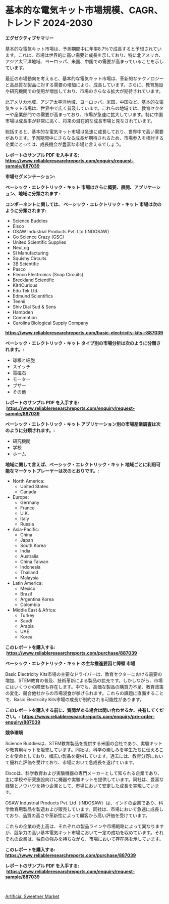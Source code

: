 <p><h1>基本的な電気キット市場規模、CAGR、トレンド 2024-2030</h1></p><p><strong>エグゼクティブサマリー</strong></p>
<p><p>基本的な電気キット市場は、予測期間中に年率8.7％で成長すると予想されています。これは、市場は世界的に高い需要と成長を示しており、特に北アメリカ、アジア太平洋地域、ヨーロッパ、米国、中国での需要が高まっていることを示しています。</p><p>最近の市場動向を考えると、基本的な電気キット市場は、革新的なテクノロジーと高品質な製品に対する需要の増加により、成長しています。さらに、教育施設や研究機関での使用が増加しており、市場のさらなる拡大が期待されています。</p><p>北アメリカ地域、アジア太平洋地域、ヨーロッパ、米国、中国など、基本的な電気キット市場は、世界中で広く普及しています。これらの地域では、教育セクターや産業部門での需要が高まっており、市場が急速に拡大しています。特に中国市場は成長率が非常に高く、将来の潜在的な成長市場と見なされています。</p><p>総括すると、基本的な電気キット市場は急速に成長しており、世界中で高い需要があります。予測期間中にさらなる成長が期待されるため、市場参入を検討する企業にとっては、成長機会が豊富な市場と言えるでしょう。</p></p>
<p><strong>レポートのサンプル PDF を入手する: <a href="https://www.reliableresearchreports.com/enquiry/request-sample/887039">https://www.reliableresearchreports.com/enquiry/request-sample/887039</a></strong></p>
<p><strong>市場セグメンテーション:</strong></p>
<p><strong> ベーシック・エレクトリック・キット 市場はさらに概要、展開、アプリケーション、地域に分類されます :</strong></p>
<p><strong>コンポーネントに関しては、 ベーシック・エレクトリック・キット 市場は次のように分類されます: &nbsp;</strong></p>
<p><ul><li>Science Buddies</li><li>Eisco</li><li>OSAW Industrial Products Pvt. Ltd (INDOSAW)</li><li>Go Science Crazy (GSC)</li><li>United Scientific Supplies</li><li>NeuLog</li><li>SI Manufacturing</li><li>Squishy Circuits</li><li>3B Scientific</li><li>Pasco</li><li>Elenco Electronics (Snap Circuits)</li><li>Breckland Scientific</li><li>Kit4Curious</li><li>Edu Tek Ltd.</li><li>Edmund Scientifics</li><li>Teenii</li><li>Shiv Dial Sud & Sons</li><li>Hampden</li><li>Commotion</li><li>Carolina Biological Supply Company</li></ul></p>
<p><strong><a href="https://www.reliableresearchreports.com/basic-electricity-kits-r887039">https://www.reliableresearchreports.com/basic-electricity-kits-r887039</a></strong></p>
<p><strong> ベーシック・エレクトリック・キット タイプ別の市場分析は次のように分類されます。:</strong></p>
<p><ul><li>球根と細胞</li><li>スイッチ</li><li>電磁石</li><li>モーター</li><li>ブザー</li><li>その他</li></ul></p>
<p><strong>レポートのサンプル PDF を入手する: &nbsp;<a href="https://www.reliableresearchreports.com/enquiry/request-sample/887039">https://www.reliableresearchreports.com/enquiry/request-sample/887039</a></strong></p>
<p><strong> ベーシック・エレクトリック・キット アプリケーション別の市場産業調査は次のように分類されます。:</strong></p>
<p><ul><li>研究機関</li><li>学校</li><li>ホーム</li></ul></p>
<p><strong>地域に関して言えば、ベーシック・エレクトリック・キット 地域ごとに利用可能なマーケットプレーヤーは次のとおりです。:</strong></p>
<p><ul>
    <li>
        North America:
        <ul>
            <li>United States</li>
            <li>Canada</li>
        </ul>
    </li>
    <li>
        Europe:
        <ul>
            <li>Germany</li>
            <li>France</li>
            <li>U.K.</li>
            <li>Italy</li>
            <li>Russia</li>
        </ul>
    </li>
    <li>
        Asia-Pacific:
        <ul>
            <li>China</li>
            <li>Japan</li>
            <li>South Korea</li>
            <li>India</li>
            <li>Australia</li>
            <li>China Taiwan</li>
            <li>Indonesia</li>
            <li>Thailand</li>
            <li>Malaysia</li>
        </ul>
    </li>
    <li>
        Latin America:
        <ul>
            <li>Mexico</li>
            <li>Brazil</li>
            <li>Argentina Korea</li>
            <li>Colombia</li>
        </ul>
    </li>
    <li>
        Middle East & Africa:
        <ul>
            <li>Turkey</li>
            <li>Saudi</li>
            <li>Arabia</li>
            <li>UAE</li>
            <li>Korea</li>
        </ul>
    </li>
    </ul></p>
<p><strong>このレポートを購入する: &nbsp;<a href="https://www.reliableresearchreports.com/purchase/887039">https://www.reliableresearchreports.com/purchase/887039</a></strong></p>
<p><strong>ベーシック・エレクトリック・キット の主な推進要因と障壁 市場</strong></p>
<p><p>Basic Electricity Kits市場の主要なドライバーは、教育セクターにおける需要の増加、STEM教育の普及、技術革新による製品の拡充です。しかしながら、市場にはいくつかの障壁も存在します。中でも、高価な製品の購買力不足、教育政策の変化、競合他社からの市場浸食が挙げられます。これらの課題に直面することで、Basic Electricity Kits市場の成長が制約される可能性があります。</p></p>
<p><strong>このレポートを購入する前に、質問がある場合は問い合わせるか、共有してください。:&nbsp; <a href="https://www.reliableresearchreports.com/enquiry/pre-order-enquiry/887039">https://www.reliableresearchreports.com/enquiry/pre-order-enquiry/887039</a></strong></p>
<p><strong>競争環境</strong></p>
<p><p>Science Buddiesは、STEM教育製品を提供する米国の会社であり、実験キットや教育用キットを販売しています。同社は、科学の楽しみを学生たちに伝えることを使命としており、幅広い製品を提供しています。過去には、教育分野において優れた評価を受けており、市場において急成長を遂げています。</p><p>Eiscoは、科学教育および実験機器の専門メーカーとして知られる企業であり、主に学校や研究施設向けに機器や実験キットを提供しています。同社は、豊富な経験とノウハウを持つ企業として、市場において安定した成長を実現しています。</p><p>OSAW Industrial Products Pvt. Ltd（INDOSAW）は、インドの企業であり、科学教育用製品を製造および販売しています。同社は、市場において急速に成長しており、品質の高さや革新性によって顧客から高い評価を受けています。</p><p>これらの企業の売上高は、それぞれの製品ラインや市場戦略によって異なりますが、競争力の高い基本電気キット市場において一定の成功を収めています。それぞれの企業は、独自の強みを持ちながら、市場において存在感を示しています。</p></p>
<p><strong>このレポートを購入する: &nbsp; <a href="https://www.reliableresearchreports.com/purchase/887039">https://www.reliableresearchreports.com/purchase/887039</a></strong></p>
<p><strong>レポートのサンプル PDF を入手する: &nbsp;<a href="https://www.reliableresearchreports.com/enquiry/request-sample/887039">https://www.reliableresearchreports.com/enquiry/request-sample/887039</a></strong><strong></strong></p>
<p>&nbsp;</p>
<p><p><a href="https://github.com/nicholepatriciadoylenwnrjr0/Market-Research-Report-List-1/blob/main/artificial-sweetner-market.md">Artificial Sweetner Market</a></p></p>